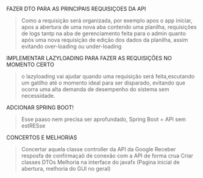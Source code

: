 FAZER DTO PARA AS PRINCIPAIS REQUISIÇOES DA API

> Como a requisição será organizada, por exemplo apos o app iniciar, apos a abertura de uma nova aba contendo uma planilha, requisições de logs tantp na aba de gerenciamento feita para o admin
>quanto após uma nova requisição de edição dos dados da planilha, assim evitando over-loading ou under-loading 

IMPLEMENTAR LAZYLOADING PARA FAZER AS REQUISIÇÕES NO MOMENTO CERTO

>o lazyloading vai ajudar quando uma requisição será feita,escutando um gatilho até o momento ideal para ser disparado, evitando que ocorra uma alta demanda de desempenho do sistema sem
>necessidade.

ADCIONAR SPRING BOOT!

>Esse paaso nem precisa ser aprofundado, Spring Boot = API sem estRESse

CONCERTOS E MELHORIAS

>Concertar aquela classe controller da API da Google
>Receber resposfa de confirmaçaõ de conexão com a API de forma crua
>Criar classes DTOs
>Melhoria na interface do javafx (Pagina inicial de abertura, melhoria do GUI no geral)
